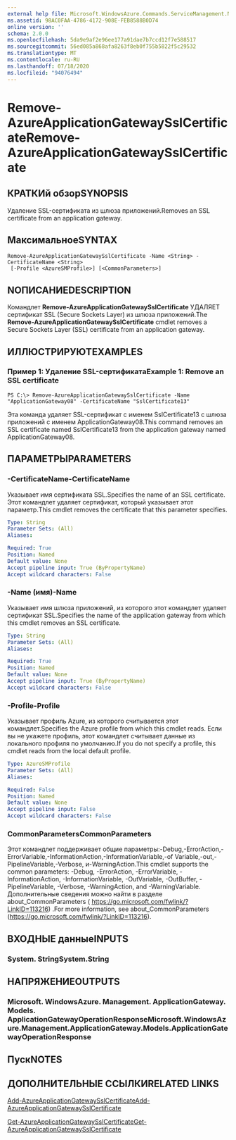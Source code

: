 ```yaml
---
external help file: Microsoft.WindowsAzure.Commands.ServiceManagement.Network.dll-Help.xml
ms.assetid: 98AC0FAA-4786-4172-908E-FEB8588B0D74
online version: ''
schema: 2.0.0
ms.openlocfilehash: 5da9e9af2e96ee177a91dae7b7ccd12f7e588517
ms.sourcegitcommit: 56ed085a868afa8263f8eb0f755b5822f5c29532
ms.translationtype: MT
ms.contentlocale: ru-RU
ms.lasthandoff: 07/18/2020
ms.locfileid: "94076494"
---
```

# <span data-ttu-id="9cf8c-101">Remove-AzureApplicationGatewaySslCertificate</span><span class="sxs-lookup"><span data-stu-id="9cf8c-101">Remove-AzureApplicationGatewaySslCertificate</span></span>

## <span data-ttu-id="9cf8c-102">КРАТКИй обзор</span><span class="sxs-lookup"><span data-stu-id="9cf8c-102">SYNOPSIS</span></span>
<span data-ttu-id="9cf8c-103">Удаление SSL-сертификата из шлюза приложений.</span><span class="sxs-lookup"><span data-stu-id="9cf8c-103">Removes an SSL certificate from an application gateway.</span></span>

## <span data-ttu-id="9cf8c-104">Максимальное</span><span class="sxs-lookup"><span data-stu-id="9cf8c-104">SYNTAX</span></span>

```
Remove-AzureApplicationGatewaySslCertificate -Name <String> -CertificateName <String>
 [-Profile <AzureSMProfile>] [<CommonParameters>]
```

## <span data-ttu-id="9cf8c-105">NОПИСАНИЕ</span><span class="sxs-lookup"><span data-stu-id="9cf8c-105">DESCRIPTION</span></span>
<span data-ttu-id="9cf8c-106">Командлет **Remove-AzureApplicationGatewaySslCertificate** УДАЛЯЕТ сертификат SSL (Secure Sockets Layer) из шлюза приложений.</span><span class="sxs-lookup"><span data-stu-id="9cf8c-106">The **Remove-AzureApplicationGatewaySslCertificate** cmdlet removes a Secure Sockets Layer (SSL) certificate from an application gateway.</span></span>

## <span data-ttu-id="9cf8c-107">ИЛЛЮСТРИРУЮТ</span><span class="sxs-lookup"><span data-stu-id="9cf8c-107">EXAMPLES</span></span>

### <span data-ttu-id="9cf8c-108">Пример 1: Удаление SSL-сертификата</span><span class="sxs-lookup"><span data-stu-id="9cf8c-108">Example 1: Remove an SSL certificate</span></span>
```
PS C:\> Remove-AzureApplicationGatewaySslCertificate -Name "ApplicationGateway08" -CertificateName "SslCertificate13"
```

<span data-ttu-id="9cf8c-109">Эта команда удаляет SSL-сертификат с именем SslCertificate13 с шлюза приложений с именем ApplicationGateway08.</span><span class="sxs-lookup"><span data-stu-id="9cf8c-109">This command removes an SSL certificate named SslCertificate13 from the application gateway named ApplicationGateway08.</span></span>

## <span data-ttu-id="9cf8c-110">ПАРАМЕТРЫ</span><span class="sxs-lookup"><span data-stu-id="9cf8c-110">PARAMETERS</span></span>

### <span data-ttu-id="9cf8c-111">-CertificateName</span><span class="sxs-lookup"><span data-stu-id="9cf8c-111">-CertificateName</span></span>
<span data-ttu-id="9cf8c-112">Указывает имя сертификата SSL.</span><span class="sxs-lookup"><span data-stu-id="9cf8c-112">Specifies the name of an SSL certificate.</span></span>
<span data-ttu-id="9cf8c-113">Этот командлет удаляет сертификат, который указывает этот параметр.</span><span class="sxs-lookup"><span data-stu-id="9cf8c-113">This cmdlet removes the certificate that this parameter specifies.</span></span>

```yaml
Type: String
Parameter Sets: (All)
Aliases: 

Required: True
Position: Named
Default value: None
Accept pipeline input: True (ByPropertyName)
Accept wildcard characters: False
```

### <span data-ttu-id="9cf8c-114">-Name (имя)</span><span class="sxs-lookup"><span data-stu-id="9cf8c-114">-Name</span></span>
<span data-ttu-id="9cf8c-115">Указывает имя шлюза приложений, из которого этот командлет удаляет сертификат SSL.</span><span class="sxs-lookup"><span data-stu-id="9cf8c-115">Specifies the name of the application gateway from which this cmdlet removes an SSL certificate.</span></span>

```yaml
Type: String
Parameter Sets: (All)
Aliases: 

Required: True
Position: Named
Default value: None
Accept pipeline input: True (ByPropertyName)
Accept wildcard characters: False
```

### <span data-ttu-id="9cf8c-116">-Profile</span><span class="sxs-lookup"><span data-stu-id="9cf8c-116">-Profile</span></span>
<span data-ttu-id="9cf8c-117">Указывает профиль Azure, из которого считывается этот командлет.</span><span class="sxs-lookup"><span data-stu-id="9cf8c-117">Specifies the Azure profile from which this cmdlet reads.</span></span>
<span data-ttu-id="9cf8c-118">Если вы не укажете профиль, этот командлет считывает данные из локального профиля по умолчанию.</span><span class="sxs-lookup"><span data-stu-id="9cf8c-118">If you do not specify a profile, this cmdlet reads from the local default profile.</span></span>

```yaml
Type: AzureSMProfile
Parameter Sets: (All)
Aliases: 

Required: False
Position: Named
Default value: None
Accept pipeline input: False
Accept wildcard characters: False
```

### <span data-ttu-id="9cf8c-119">CommonParameters</span><span class="sxs-lookup"><span data-stu-id="9cf8c-119">CommonParameters</span></span>
<span data-ttu-id="9cf8c-120">Этот командлет поддерживает общие параметры:-Debug,-ErrorAction,-ErrorVariable,-InformationAction,-InformationVariable,-of Variable,-out,-PipelineVariable,-Verbose, и-WarningAction.</span><span class="sxs-lookup"><span data-stu-id="9cf8c-120">This cmdlet supports the common parameters: -Debug, -ErrorAction, -ErrorVariable, -InformationAction, -InformationVariable, -OutVariable, -OutBuffer, -PipelineVariable, -Verbose, -WarningAction, and -WarningVariable.</span></span> <span data-ttu-id="9cf8c-121">Дополнительные сведения можно найти в разделе about_CommonParameters ( https://go.microsoft.com/fwlink/?LinkID=113216) .</span><span class="sxs-lookup"><span data-stu-id="9cf8c-121">For more information, see about_CommonParameters (https://go.microsoft.com/fwlink/?LinkID=113216).</span></span>

## <span data-ttu-id="9cf8c-122">ВХОДНЫЕ данные</span><span class="sxs-lookup"><span data-stu-id="9cf8c-122">INPUTS</span></span>

### <span data-ttu-id="9cf8c-123">System. String</span><span class="sxs-lookup"><span data-stu-id="9cf8c-123">System.String</span></span>

## <span data-ttu-id="9cf8c-124">НАПРЯЖЕНИЕ</span><span class="sxs-lookup"><span data-stu-id="9cf8c-124">OUTPUTS</span></span>

### <span data-ttu-id="9cf8c-125">Microsoft. WindowsAzure. Management. ApplicationGateway. Models. ApplicationGatewayOperationResponse</span><span class="sxs-lookup"><span data-stu-id="9cf8c-125">Microsoft.WindowsAzure.Management.ApplicationGateway.Models.ApplicationGatewayOperationResponse</span></span>

## <span data-ttu-id="9cf8c-126">Пуск</span><span class="sxs-lookup"><span data-stu-id="9cf8c-126">NOTES</span></span>

## <span data-ttu-id="9cf8c-127">ДОПОЛНИТЕЛЬНЫЕ ССЫЛКИ</span><span class="sxs-lookup"><span data-stu-id="9cf8c-127">RELATED LINKS</span></span>

[<span data-ttu-id="9cf8c-128">Add-AzureApplicationGatewaySslCertificate</span><span class="sxs-lookup"><span data-stu-id="9cf8c-128">Add-AzureApplicationGatewaySslCertificate</span></span>](./Add-AzureApplicationGatewaySslCertificate.md)

[<span data-ttu-id="9cf8c-129">Get-AzureApplicationGatewaySslCertificate</span><span class="sxs-lookup"><span data-stu-id="9cf8c-129">Get-AzureApplicationGatewaySslCertificate</span></span>](./Get-AzureApplicationGatewaySslCertificate.md)
